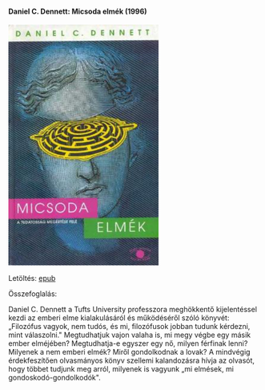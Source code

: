 #### <a name="id_631">Daniel C. Dennett: Micsoda elmék (1996)</a>
<img src="https://github.com/BercziSandor/calibre_lib/raw/main/Daniel%20C.%20Dennett/Micsoda%20elmek%20%28631%29/cover.jpg" alt="cover" width="300"/>

Letöltés: [epub](https://github.com/BercziSandor/calibre_lib/raw/main/Daniel%20C.%20Dennett/Micsoda%20elmek%20%28631%29/Micsoda%20elmek%20-%20Daniel%20C.%20Dennett.epub)

Összefoglalás:
<div>
<p>Daniel C. Dennett a Tufts University professzora meghökkentő kijelentéssel kezdi az emberi elme kialakulásáról és működéséről szóló könyvét: „Filozófus vagyok, nem tudós, és mi, filozófusok jobban tudunk kérdezni, mint válaszolni." Megtudhatjuk vajon valaha is, mi megy végbe egy másik ember elméjében? Megtudhatja-e egyszer egy nő, milyen férfinak lenni? Milyenek a nem emberi elmék? Miről gondolkodnak a lovak? A mindvégig érdekfeszítően olvasmányos könyv szellemi kalandozásra hívja az olvasót, hogy többet tudjunk meg arról, milyenek is vagyunk „mi elmések, mi gondoskodó-gondolkodók".</p></div>

